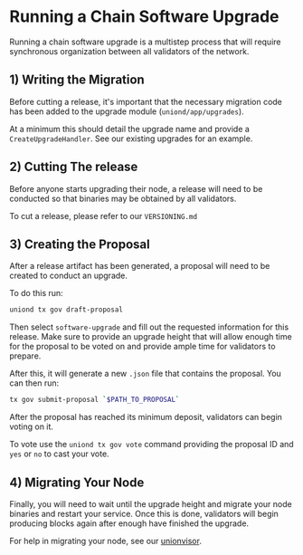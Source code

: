 # Running a Chain Software Upgrade

Running a chain software upgrade is a multistep process that will require synchronous organization between all validators of the network.

## 1) Writing the Migration

Before cutting a release, it's important that the necessary migration code has been added to the upgrade module (`uniond/app/upgrades`).

At a minimum this should detail the upgrade name and provide a `CreateUpgradeHandler`. See our existing upgrades for an example.

## 2) Cutting The release

Before anyone starts upgrading their node, a release will need to be conducted so that binaries may be obtained by all validators.

To cut a release, please refer to our `VERSIONING.md`

## 3) Creating the Proposal

After a release artifact has been generated, a proposal will need to be created to conduct an upgrade.

To do this run:

```sh
uniond tx gov draft-proposal
```

Then select `software-upgrade` and fill out the requested information for this release. Make sure to provide an upgrade height that will allow enough time for the proposal to be voted on and provide ample time for validators to prepare.

After this, it will generate a new `.json` file that contains the proposal. You can then run:

```sh
tx gov submit-proposal `$PATH_TO_PROPOSAL`
```

After the proposal has reached its minimum deposit, validators can begin voting on it.

To vote use the `uniond tx gov vote` command providing the proposal ID and `yes` or `no` to cast your vote.

## 4) Migrating Your Node

Finally, you will need to wait until the upgrade height and migrate your node binaries and restart your service. Once this is done, validators will begin producing blocks again after enough have finished the upgrade.

For help in migrating your node, see our [unionvisor](https://github.com/unionfi/union/tree/3aa2d2ff5e72ba3b4b3a83d898715202c500ea52/unionvisor).
